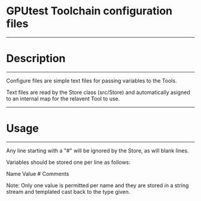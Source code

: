 # GPUtest Toolchain configuration files

***********************
# Description
**********************

Configure files are simple text files for passing variables to the Tools.

Text files are read by the Store class (src/Store) and automatically asigned to an internal map for the relavent Tool to use.


************************
# Usage
************************

Any line starting with a "#" will be ignored by the Store, as will blank lines.

Variables should be stored one per line as follows:


Name Value # Comments 


Note: Only one value is permitted per name and they are stored in a string stream and templated cast back to the type given.

